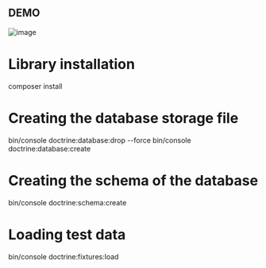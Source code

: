 

## DEMO
![image](https://github.com/shihui0328/agvoy/blob/master/demo/demo-agvoy.gif)

# Library installation
composer install

# Creating the database storage file
bin/console doctrine:database:drop --force
bin/console doctrine:database:create

# Creating the schema of the database
bin/console doctrine:schema:create

# Loading test data
bin/console doctrine:fixtures:load
